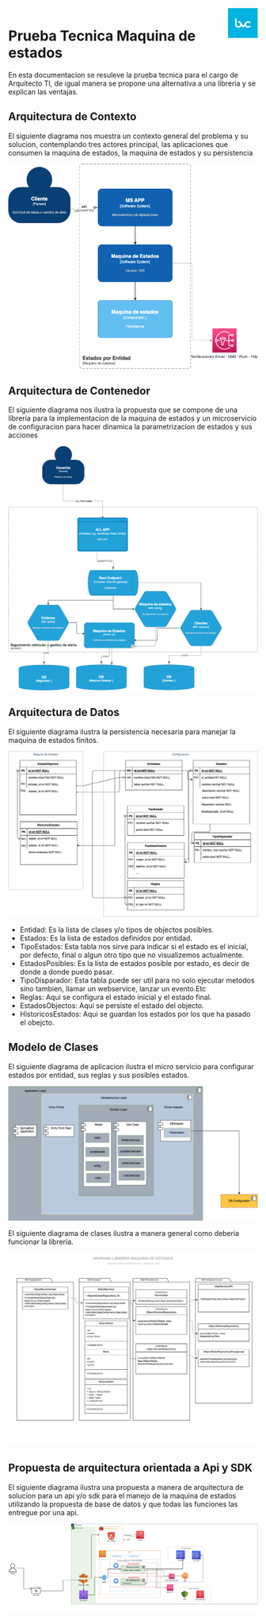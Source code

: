 <a href="https://github.com/janneison">
   <img src="https://github.com/janneison/bvcstate/blob/main/img/bvc.jpg" alt="eShop logo" title="eShopOnContainers" align="right" height="60" />
</a>

# Prueba Tecnica Maquina de estados

En esta documentacion se resuleve la prueba tecnica para el cargo de Arquitecto TI, de igual manera se propone una alternativa a una libreria y se explican las ventajas.

## Arquitectura de Contexto

El siguiente diagrama nos muestra un contexto general del problema y su solucion, contemplando tres actores principal, las aplicaciones que consumen la maquina de estados, la maquina de estados y su persistencia

![](img/diagrama-de-contexto.png)

## Arquitectura de Contenedor
El siguiente diagrama nos ilustra la propuesta que se compone de una libreria para la implementacion de la maquina de estados y un microservicio de configuracion para hacer dinamica la parametrizacion de estados y sus  acciones

![](img/diagrama-de-contenedor.png)

## Arquitectura de Datos

El siguiente diagrama ilustra la persistencia necesaria para manejar la maquina de estados finitos.

![](img/diagrama-de-datos.png)

- Entidad: Es la lista de clases y/o tipos de objectos posibles.
- Estados: Es la lista de estados definidos por entidad.
- TipoEstados: Esta tabla nos sirve para indicar si el estado es el inicial, por defecto, final o algun otro tipo que no visualizemos actualmente.
- EstadosPosibles: Es la lista de estados posible por estado, es decir de donde a donde puedo pasar.
- TipoDisparador: Esta tabla puede ser util para no solo ejecutar metodos sino tambien, llamar un webservice, lanzar un evento.Etc
- Reglas: Aqui se configura el estado inicial y el estado final.
- EstadosObjectos: Aqui se persiste el estado del objecto.
- HistoricosEstados: Aqui se guardan los estados por los que ha pasado el obejcto.


## Modelo de Clases
El siguiente diagrama de aplicacion ilustra el micro servicio para configurar estados por entidad, sus reglas y sus posibles estados.

![](img/ms-configuration.png)

El siguiente diagrama de clases ilustra a manera general como deberia funcionar la libreria.

![](img/diagram-clases.png)

## Propuesta de arquitectura orientada a Api y SDK


El siguiente diagrama ilustra una propuesta a manera de arquitectura de solucion para un api y/o sdk para el manejo de la maquina de estados utilizando la propuesta de base de datos y que todas las funciones las entregue por una api.

![](img/maquina-estados-2.png)


